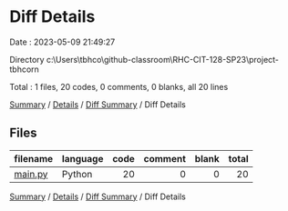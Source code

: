 # Diff Details

Date : 2023-05-09 21:49:27

Directory c:\\Users\\tbhco\\github-classroom\\RHC-CIT-128-SP23\\project-tbhcorn

Total : 1 files,  20 codes, 0 comments, 0 blanks, all 20 lines

[Summary](results.md) / [Details](details.md) / [Diff Summary](diff.md) / Diff Details

## Files
| filename | language | code | comment | blank | total |
| :--- | :--- | ---: | ---: | ---: | ---: |
| [main.py](/main.py) | Python | 20 | 0 | 0 | 20 |

[Summary](results.md) / [Details](details.md) / [Diff Summary](diff.md) / Diff Details